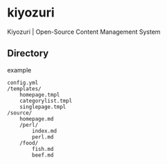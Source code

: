 # kiyozuri
Kiyozuri | Open-Source Content Management System

## Directory
example

    config.yml 
    /templates/ 
        homepage.tmpl 
        categorylist.tmpl 
        singlepage.tmpl 
    /source/ 
        homepage.md 
        /perl/ 
            index.md 
            perl.md 
        /food/ 
            fish.md 
            beef.md 
